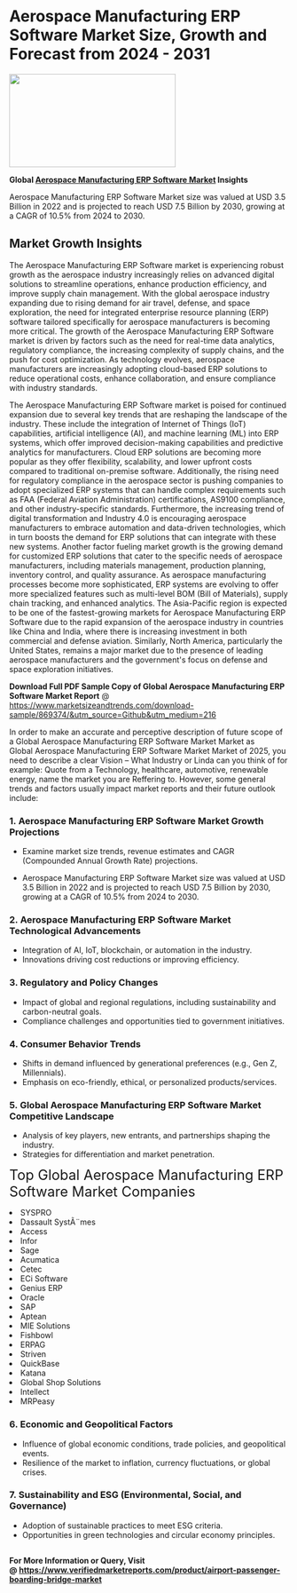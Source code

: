 <H1>Aerospace Manufacturing ERP Software Market Size, Growth and Forecast from 2024 - 2031</H1><img class="aligncenter size-medium wp-image-584254" src="https://thirdeyenews.in/wp-content/uploads/2024/09/Global-Market-Research-300x168.jpeg" alt="" width="300" height="168" /><p><strong>Global&nbsp;<a href="https://www.marketsizeandtrends.com/download-sample/869374/&amp;utm_source=Github&utm_medium=216">Aerospace Manufacturing ERP Software Market</a> Insights</strong></p><p>Aerospace Manufacturing ERP Software Market size was valued at USD 3.5 Billion in 2022 and is projected to reach USD 7.5 Billion by 2030, growing at a CAGR of 10.5% from 2024 to 2030.</p><p><h2>Market Growth Insights</h2> <p>The Aerospace Manufacturing ERP Software market is experiencing robust growth as the aerospace industry increasingly relies on advanced digital solutions to streamline operations, enhance production efficiency, and improve supply chain management. With the global aerospace industry expanding due to rising demand for air travel, defense, and space exploration, the need for integrated enterprise resource planning (ERP) software tailored specifically for aerospace manufacturers is becoming more critical. The growth of the Aerospace Manufacturing ERP Software market is driven by factors such as the need for real-time data analytics, regulatory compliance, the increasing complexity of supply chains, and the push for cost optimization. As technology evolves, aerospace manufacturers are increasingly adopting cloud-based ERP solutions to reduce operational costs, enhance collaboration, and ensure compliance with industry standards. </p> <p>The Aerospace Manufacturing ERP Software market is poised for continued expansion due to several key trends that are reshaping the landscape of the industry. These include the integration of Internet of Things (IoT) capabilities, artificial intelligence (AI), and machine learning (ML) into ERP systems, which offer improved decision-making capabilities and predictive analytics for manufacturers. Cloud ERP solutions are becoming more popular as they offer flexibility, scalability, and lower upfront costs compared to traditional on-premise software. Additionally, the rising need for regulatory compliance in the aerospace sector is pushing companies to adopt specialized ERP systems that can handle complex requirements such as FAA (Federal Aviation Administration) certifications, AS9100 compliance, and other industry-specific standards. Furthermore, the increasing trend of digital transformation and Industry 4.0 is encouraging aerospace manufacturers to embrace automation and data-driven technologies, which in turn boosts the demand for ERP solutions that can integrate with these new systems. Another factor fueling market growth is the growing demand for customized ERP solutions that cater to the specific needs of aerospace manufacturers, including materials management, production planning, inventory control, and quality assurance. As aerospace manufacturing processes become more sophisticated, ERP systems are evolving to offer more specialized features such as multi-level BOM (Bill of Materials), supply chain tracking, and enhanced analytics. The Asia-Pacific region is expected to be one of the fastest-growing markets for Aerospace Manufacturing ERP Software due to the rapid expansion of the aerospace industry in countries like China and India, where there is increasing investment in both commercial and defense aviation. Similarly, North America, particularly the United States, remains a major market due to the presence of leading aerospace manufacturers and the government's focus on defense and space exploration initiatives. </p><p><span class=""><strong>Download Full PDF Sample Copy of Global Aerospace Manufacturing ERP Software Market Report</strong> @ <a href="https://www.marketsizeandtrends.com/download-sample/869374/&amp;utm_source=Github&utm_medium=216" target="_blank">https://www.marketsizeandtrends.com/download-sample/869374/&amp;utm_source=Github&utm_medium=216</a></span></p><p>In order to make an accurate and perceptive description of future scope of a Global&nbsp;Aerospace Manufacturing ERP Software Market Market as Global&nbsp;Aerospace Manufacturing ERP Software Market Market of 2025, you need to describe a clear Vision &ndash; What Industry or Linda can you think of for example: Quote from a Technology, healthcare, automotive, renewable energy, name the market you are Reffering to. However, some general trends and factors usually impact market reports and their future outlook include:</p><h3>1.&nbsp;<strong>Aerospace Manufacturing ERP Software Market Growth Projections</strong></h3><ul><li>Examine market size trends, revenue estimates and CAGR (Compounded Annual Growth Rate) projections.</li><li><p>Aerospace Manufacturing ERP Software Market size was valued at USD 3.5 Billion in 2022 and is projected to reach USD 7.5 Billion by 2030, growing at a CAGR of 10.5% from 2024 to 2030.</p></li></ul><h3>2.&nbsp;<strong>Aerospace Manufacturing ERP Software Market Technological Advancements</strong></h3><ul><li>Integration of AI, IoT, blockchain, or automation in the industry.</li><li>Innovations driving cost reductions or improving efficiency.</li></ul><h3>3.&nbsp;<strong>Regulatory and Policy Changes</strong></h3><ul><li>Impact of global and regional regulations, including sustainability and carbon-neutral goals.</li><li>Compliance challenges and opportunities tied to government initiatives.</li></ul><h3>4.&nbsp;<strong>Consumer Behavior Trends</strong></h3><ul><li>Shifts in demand influenced by generational preferences (e.g., Gen Z, Millennials).</li><li>Emphasis on eco-friendly, ethical, or personalized products/services.</li></ul><h3>5.&nbsp;<strong>Global Aerospace Manufacturing ERP Software Market Competitive Landscape</strong></h3><ul><li>Analysis of key players, new entrants, and partnerships shaping the industry.</li><li>Strategies for differentiation and market penetration.</li></ul><p data-pm-slice="1 1 []"><span style="color: inherit; font-family: inherit; font-size: 25px;">Top Global Aerospace Manufacturing ERP Software Market Companies</span></p><div class="" data-test-id=""><p><li>SYSPRO</li><li> Dassault SystÃ¨mes</li><li> Access</li><li> Infor</li><li> Sage</li><li> Acumatica</li><li> Cetec</li><li> ECi Software</li><li> Genius ERP</li><li> Oracle</li><li> SAP</li><li> Aptean</li><li> MIE Solutions</li><li> Fishbowl</li><li> ERPAG</li><li> Striven</li><li> QuickBase</li><li> Katana</li><li> Global Shop Solutions</li><li> Intellect</li><li> MRPeasy</li></p></div><h3>6.&nbsp;<strong>Economic and Geopolitical Factors</strong></h3><ul><li>Influence of global economic conditions, trade policies, and geopolitical events.</li><li>Resilience of the market to inflation, currency fluctuations, or global crises.</li></ul><h3>7.&nbsp;<strong>Sustainability and ESG (Environmental, Social, and Governance)</strong></h3><ul><li>Adoption of sustainable practices to meet ESG criteria.</li><li>Opportunities in green technologies and circular economy principles.</li></ul><h2><strong style="font-size: 14px;">For More Information or Query, Visit @&nbsp;</strong><a style="background-color: #ffffff; font-size: 14px;" href="https://www.marketsizeandtrends.com/report/aerospace-manufacturing-erp-software-market/" target="_blank">https://www.verifiedmarketreports.com/product/airport-passenger-boarding-bridge-market</a></h2>
